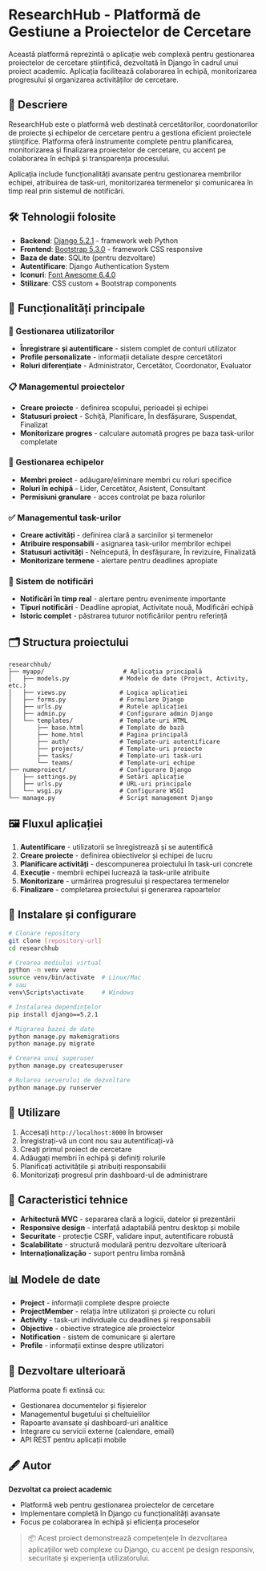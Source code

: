 # ResearchHub - Platformă de Gestiune a Proiectelor de Cercetare

Această platformă reprezintă o aplicație web complexă pentru gestionarea proiectelor de cercetare științifică, dezvoltată în Django în cadrul unui proiect academic. Aplicația facilitează colaborarea în echipă, monitorizarea progresului și organizarea activităților de cercetare.

## 📌 Descriere

ResearchHub este o platformă web destinată cercetătorilor, coordonatorilor de proiecte și echipelor de cercetare pentru a gestiona eficient proiectele științifice. Platforma oferă instrumente complete pentru planificarea, monitorizarea și finalizarea proiectelor de cercetare, cu accent pe colaborarea în echipă și transparența procesului.

Aplicația include funcționalități avansate pentru gestionarea membrilor echipei, atribuirea de task-uri, monitorizarea termenelor și comunicarea în timp real prin sistemul de notificări.

## 🛠️ Tehnologii folosite

- **Backend**: [Django 5.2.1](https://www.djangoproject.com/) - framework web Python
- **Frontend**: [Bootstrap 5.3.0](https://getbootstrap.com/) - framework CSS responsive
- **Baza de date**: SQLite (pentru dezvoltare)
- **Autentificare**: Django Authentication System
- **Iconuri**: [Font Awesome 6.4.0](https://fontawesome.com/)
- **Stilizare**: CSS custom + Bootstrap components

## 🧩 Funcționalități principale

### 👥 Gestionarea utilizatorilor
- **Înregistrare și autentificare** - sistem complet de conturi utilizator
- **Profile personalizate** - informații detaliate despre cercetători
- **Roluri diferențiate** - Administrator, Cercetător, Coordonator, Evaluator

### 📋 Managementul proiectelor
- **Creare proiecte** - definirea scopului, perioadei și echipei
- **Statusuri proiect** - Schiță, Planificare, În desfășurare, Suspendat, Finalizat
- **Monitorizare progres** - calculare automată progres pe baza task-urilor completate

### 👥 Gestionarea echipelor
- **Membri proiect** - adăugare/eliminare membri cu roluri specifice
- **Roluri în echipă** - Lider, Cercetător, Asistent, Consultant
- **Permisiuni granulare** - acces controlat pe baza rolurilor

### ✅ Managementul task-urilor
- **Creare activități** - definirea clară a sarcinilor și termenelor
- **Atribuire responsabili** - asignarea task-urilor membrilor echipei
- **Statusuri activități** - Neîncepută, În desfășurare, În revizuire, Finalizată
- **Monitorizare termene** - alertare pentru deadlines apropiate

### 🔔 Sistem de notificări
- **Notificări în timp real** - alertare pentru evenimente importante
- **Tipuri notificări** - Deadline apropiat, Activitate nouă, Modificări echipă
- **Istoric complet** - păstrarea tuturor notificărilor pentru referință

## 🗂️ Structura proiectului

```
researchhub/
├── myapp/                      # Aplicația principală
│   ├── models.py              # Modele de date (Project, Activity, etc.)
│   ├── views.py               # Logica aplicației
│   ├── forms.py               # Formulare Django
│   ├── urls.py                # Rutele aplicației
│   ├── admin.py               # Configurare admin Django
│   └── templates/             # Template-uri HTML
│       ├── base.html          # Template de bază
│       ├── home.html          # Pagina principală
│       ├── auth/              # Template-uri autentificare
│       ├── projects/          # Template-uri proiecte
│       ├── tasks/             # Template-uri task-uri
│       └── teams/             # Template-uri echipe
├── numeproiect/               # Configurare Django
│   ├── settings.py            # Setări aplicație
│   ├── urls.py                # URL-uri principale
│   └── wsgi.py                # Configurare WSGI
└── manage.py                  # Script management Django
```

## 🖼️ Fluxul aplicației

1. **Autentificare** - utilizatorii se înregistrează și se autentifică
2. **Creare proiecte** - definirea obiectivelor și echipei de lucru
3. **Planificare activități** - descompunerea proiectului în task-uri concrete
4. **Execuție** - membrii echipei lucrează la task-urile atribuite
5. **Monitorizare** - urmărirea progresului și respectarea termenelor
6. **Finalizare** - completarea proiectului și generarea rapoartelor

## 🚀 Instalare și configurare

```bash
# Clonare repository
git clone [repository-url]
cd researchhub

# Crearea mediului virtual
python -m venv venv
source venv/bin/activate  # Linux/Mac
# sau
venv\Scripts\activate     # Windows

# Instalarea dependințelor
pip install django==5.2.1

# Migrarea bazei de date
python manage.py makemigrations
python manage.py migrate

# Crearea unui superuser
python manage.py createsuperuser

# Rularea serverului de dezvoltare
python manage.py runserver
```

## 👤 Utilizare

1. Accesați `http://localhost:8000` în browser
2. Înregistrați-vă un cont nou sau autentificați-vă
3. Creați primul proiect de cercetare
4. Adăugați membri în echipă și definiți rolurile
5. Planificați activitățile și atribuiți responsabilii
6. Monitorizați progresul prin dashboard-ul de administrare

## 🎯 Caracteristici tehnice

- **Arhitectură MVC** - separarea clară a logicii, datelor și prezentării
- **Responsive design** - interfață adaptabilă pentru desktop și mobile
- **Securitate** - protecție CSRF, validare input, autentificare robustă
- **Scalabilitate** - structură modulară pentru dezvoltare ulterioară
- **Internaționalização** - suport pentru limba română

## 📊 Modele de date

- **Project** - informații complete despre proiecte
- **ProjectMember** - relația între utilizatori și proiecte cu roluri
- **Activity** - task-uri individuale cu deadlines și responsabili
- **Objective** - obiective strategice ale proiectelor
- **Notification** - sistem de comunicare și alertare
- **Profile** - informații extinse despre utilizatori

## 🔧 Dezvoltare ulterioară

Platforma poate fi extinsă cu:
- Gestionarea documentelor și fișierelor
- Managementul bugetului și cheltuielilor
- Rapoarte avansate și dashboard-uri analitice
- Integrare cu servicii externe (calendare, email)
- API REST pentru aplicații mobile

## 🖋️ Autor

**Dezvoltat ca proiect academic**
- Platformă web pentru gestionarea proiectelor de cercetare
- Implementare completă în Django cu funcționalități avansate
- Focus pe colaborarea în echipă și eficiența proceselor

> 📦 Acest proiect demonstrează competențele în dezvoltarea aplicațiilor web complexe cu Django, cu accent pe design responsiv, securitate și experiența utilizatorului.
